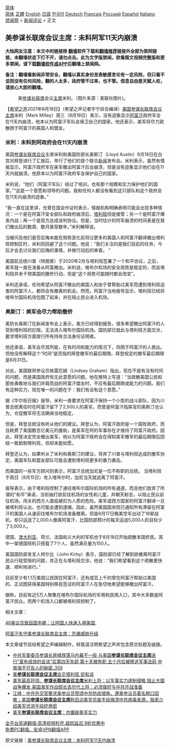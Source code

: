  <!-- 面包屑导航 --> <div class="breadcrumb"><!-- GTranslate: https://gtranslate.io/ -->  <div class="switcher notranslate">  <div class="selected">  <a href="#" onclick="return false;"> 简体</a>  </div>  <div class="option">  <a href="https://www.bannedbook.org" onclick="doGTranslate('zh-CN|zh-CN');jQuery('div.switcher div.selected a').html(jQuery(this).html());return false;" title="简体中文" class="nturl selected"> 简体</a>  <a href="https://www.bannedbook.org/zh-tw/" onclick="doGTranslate('zh-CN|zh-TW');jQuery('div.switcher div.selected a').html(jQuery(this).html());return false;" title="繁體中文" class="nturl"> 正體</a>  <a href="https://www.bannedbook.org/en/" onclick="doGTranslate('zh-CN|en');jQuery('div.switcher div.selected a').html(jQuery(this).html());return false;" title="English" class="nturl"> English</a>  <a href="https://www.bannedbook.org/ja/" onclick="doGTranslate('zh-CN|ja');jQuery('div.switcher div.selected a').html(jQuery(this).html());return false;" title="日本語" class="nturl"> 日語</a>  <a href="https://www.bannedbook.org/ko/" onclick="doGTranslate('zh-CN|ko');jQuery('div.switcher div.selected a').html(jQuery(this).html());return false;" title="한국어" class="nturl"> 한국어</a>  <a href="https://www.bannedbook.org/de/" onclick="doGTranslate('zh-CN|de');jQuery('div.switcher div.selected a').html(jQuery(this).html());return false;" title="Deutsch" class="nturl"> Deutsch</a>  <a href="https://www.bannedbook.org/fr/" onclick="doGTranslate('zh-CN|fr');jQuery('div.switcher div.selected a').html(jQuery(this).html());return false;" title="Français" class="nturl"> Français</a>  <a href="https://www.bannedbook.org/ru/" onclick="doGTranslate('zh-CN|ru');jQuery('div.switcher div.selected a').html(jQuery(this).html());return false;" title="Русский" class="nturl"> Русский</a>  <a href="https://www.bannedbook.org/es/" onclick="doGTranslate('zh-CN|es');jQuery('div.switcher div.selected a').html(jQuery(this).html());return false;" title="Español" class="nturl"> Español</a>  <a href="https://www.bannedbook.org/it/" onclick="doGTranslate('zh-CN|it');jQuery('div.switcher div.selected a').html(jQuery(this).html());return false;" title="Italiano" class="nturl"> Italiano</a>  </div>  </div>      <div class='breadcrumb-sub'><!-- Breadcrumb NavXT 6.3.0 --> <a href="https://www.bannedbook.org/" class="home">禁闻网</a> &gt; <a href="https://www.bannedbook.org/bnews/comments/" class="category">新闻评论</a> &gt; 正文</div></div><h2>美参谋长联席会议主席：未料阿军11天内崩溃</h2> <p class="notice"><b>大陆网友注意：本文中的链接除 <a href="https://github.com/bannedbook/fanqiang" >翻墙</a>软件下载和<a href="https://github.com/killgcd/justmysocks/blob/master/README.md">翻墙推荐</a>链接外全部为禁网链接，未翻墙状态下打不开，请勿点击。此为文字版禁闻，欲看图文视频完整版和更多禁闻，请下载<a href="https://github.com/bannedbook/fanqiang">翻墙软件或APP</a>后翻墙上禁闻网。</p><p>备注：翻墙看新闻非常安全，翻墙以真实身份发表敏感言论有一定风险，但只看不说则没有任何风险，翻的人太多，政府管不过来，也不管。信息自由是天赋人权，请放心大胆的翻墙。</b></p>  <div class="entry"> <figure> <p><figcaption>美<a href="https://www.bannedbook.org/bnews/tag/%E5%8F%82%E8%B0%8B%E9%95%BF/" class="st_tag internal_tag" rel="tag" title="标签 参谋长 下的日志">参谋长</a><a href="https://www.bannedbook.org/bnews/tag/%E8%81%94%E5%B8%AD/" class="st_tag internal_tag" rel="tag" title="标签 联席 下的日志">联席</a>会议<a href="https://www.bannedbook.org/bnews/tag/%E4%B8%BB%E5%B8%AD/" class="st_tag internal_tag" rel="tag" title="标签 主席 下的日志">主席</a>米利。（图片来源：美联社图片)。</figcaption></figure> <p>【<span class='wp_keywordlink_affiliate'><a href="https://www.soundofhope.org" title="希望之声" target="_blank">希望之声</a></span>2021年8月18日】（希望之声记者宇宁综合编译）<a href="https://www.bannedbook.org/bnews/tag/%e7%be%8e%e5%9b%bd/" class="st_tag internal_tag" rel="tag" title="标签 美国 下的日志">美国</a><a href="https://www.bannedbook.org/bnews/tag/%E5%8F%82%E8%B0%8B%E9%95%BF%E8%81%94%E5%B8%AD%E4%BC%9A%E8%AE%AE%E4%B8%BB%E5%B8%AD/" class="st_tag internal_tag" rel="tag" title="标签 参谋长联席会议主席 下的日志">参谋长联席会议主席</a>米利（Mark Milley）周三（8月18日）表示，没有迹象显示<a href="https://www.bannedbook.org/bnews/tag/%e9%98%bf%e5%af%8c%e6%b1%97/" class="st_tag internal_tag" rel="tag" title="标签 阿富汗 下的日志">阿富汗</a>政府军会在11天内崩溃，他本以为阿富汗军队会保卫自己的国家。他还表示，美军将尽力疏散困于阿富汗的美国人和盟友。</p> <h3>米利：未料到阿政府会在11天内崩溃</h3> <p>美国<a href="https://www.bannedbook.org/bnews/tag/%E5%8F%82%E8%B0%8B%E9%95%BF%E8%81%94%E5%B8%AD%E4%BC%9A%E8%AE%AE/" class="st_tag internal_tag" rel="tag" title="标签 参谋长联席会议 下的日志">参谋长联席会议</a>主席米利和美国防部长奥斯汀（Lloyd Austin）8月18日在白宫对拜登进行了汇报后，举行了他们的首个联合<span class='wp_keywordlink_affiliate'><a href="https://www.bannedbook.org/" title="新闻">新闻</a></span>发布会。米利表示，虽然有情报显示，阿富汗政府军在美军撤出阿富汗后会崩溃，但是没有迹象显示他们会在11天内就崩溃。他原本以为阿富汗政府军会保护自己的国家。 </p> <p>米利说，“他们（阿富汗军队）经过了培训，也有那个规模和实力保护他们的国家。”“这是一个意愿和领导的问题。我和任何人都没有看到这只部队和这个政府会在11天内崩溃的迹象。”</p> <p>“我一直在这里讲，也曾在国会作证时表示，情报机构明确表明可能会出现多种情况：一个是在阿富汗安全部队和政府崩溃后，<a href="https://www.bannedbook.org/bnews/tag/%e5%a1%94%e5%88%a9%e7%8f%ad/" class="st_tag internal_tag" rel="tag" title="标签 塔利班 下的日志">塔利班</a>彻底接管；另一个是阿富汗爆发内战；再一个是双方达成谈判协议。但是，当时估计的阿军崩溃的时间表是在我们撤出后的数周、数月甚至数年。”米利解释说。</p> <p>当被问及他们是否后悔未能在局势恶化前将过更多的美国人和阿富汗翻译撤出塔利班控制区时，米利则回避了这个问题。他说：“我们关注的是我们目前的任务，今后才会去讨论我们后悔的事情，并做行动后的审查。 ”</p> <p>美国前总统川普（特朗普）于2020年2月与塔利班签署了一个和平协议，之后，美军就一直在准备从阿富撤出。米利说，喀布尔机场的安全局势是稳定的，而且塔利班并未干预美国的撤侨行动，但是“这个局势可能随时都会改变”。</p>  <p>米利还承诺，任何希望从阿富汗撤出的美国人和由于曾帮助过美军而遭到塔利班迫害的阿富汗人，都将会有撤离的机会。然而，阿富汗当地报导显示，塔利班已经将喀布尔国际机场包围了起来，并在阻止民众进入机场。</p> <h3>奥斯汀：美军会尽力帮助撤侨</h3> <p>美防长奥斯汀在新闻发布会上表示，美方已经得到报告，很多希望撤出阿富汗的人受到塔利班的拦阻，无法进入喀布尔国际机场。国防部已就此与塔利班方面交涉，要求塔利班方面放行所有持有合法身份证明者。</p> <p>他还承诺，美军会尽其所能，在有时间和能力的情况下，将困于阿富汗的人救出。但他没有解释这个“时间”是否指的拜登撤军的最后期限。拜登规定的撤军最后期限是8月31日。 </p> <p>对此，美国联邦参议员格雷厄姆（Lindsey Graham）指出，现在不是有没有时间的问题，而是美国政府有无此意愿的问题。他在推特上写道：“当疏散美国公民和那些勇敢地与我们并肩而战的阿富汗盟友时，不应有最后期限或能力的问题。我们有这种实力，现在唯一的问题在于：我们有没有这个意愿。”</p> <p>据《华尔街日报》报导，米利一直要求在阿富汗保持一个小型的战斗部队，因为川普总统离任时在阿富汗留下了2,500人的美军。而曾是阿富汗指挥官的奥斯汀也认为，仓促撤军将无法确保当地稳定。</p> <p>但是，拜登总统没有听从他们的建议。拜登认为，阿富汗政府是一个腐败政府，而且耗费了美国数百亿美元的援助，是美军在阿的军事存在才维持了阿富汗政府。因此，拜登决定完全撤出美军。他以为阿富汗政府会在得知美军撤军的最后期限后团结一致抵制塔利班，但却未能如愿。 </p>  <p>拜登还认为，如果听从了米利和奥斯汀的建议，背弃了川普与塔利班达成的撤军协定，美国军队和盟友部队可能会遭到塔利班更多的暴力袭击。</p> <p>而美国的一些军方顾问则表示，阿富汗总统加尼是一位不称职的总统。 当塔利班于周日（8月15日）攻入喀布尔时，加尼当天就逃离了阿富汗。</p> <p>报导表示，由于塔利班控制了通往喀布尔国际机场的所有通道，而且他们放弃了所谓的“和平”承诺，当街抽打欲前往机场的女性和儿童，并朝天射击，以阻止民众前往机场。闯关的西方人面临被扣为人质的危险。美军或西方国家的阿富汗翻译一旦被塔利班认出，也可能会遭到逮捕，因此，虽然美国国务院已通知所有滞留在阿富汗的美国人从速前往喀布尔机场准备撤离，但是8月17日晚美空军出动了18架战机，却只运送了2,000人撤离阿富汗，比国防部预计的每天运送5,000人的目标少了3,000人。</p> <p>德国、<a href="https://www.bannedbook.org/bnews/tag/%e6%be%b3%e5%a4%a7%e5%88%a9%e4%ba%9a/" class="st_tag internal_tag" rel="tag" title="标签 澳大利亚 下的日志">澳大利亚</a>、荷兰、法国和义大利的军机也于8月18日开始疏散本国侨民。其中一架德国班机只搭载了7个人，虽然满员量为150人。</p> <p>美国国防部发言人柯尔比（John Kirby）表示，国防部已经了解到欲撤离阿富汗民众行程受阻的问题，并正在与塔利班交涉。他说：“我们希望看到这个疏散更快速、顺利地进行。”</p> <p>目前至少有1.1万美国公民困在阿富汗，还有成百上千的曾在阿富汗帮助过美国的、正试图获得美国特别移民签证的阿富汗人在急切地希望能够撤出阿富汗。</p>  <p>据称，目前有近5万人聚集在喀布尔国际机场的军用和民用入口，其中大多数是阿富汗民众。而两个机场入口都被塔利班控制了。 </p> <p>相关文章：</p> <p><a data-ved="2ahUKEwiogev51bvyAhWFaCsKHeP3D48QFnoECAIQAQ" href="https://www.soundofhope.org/post/536429" ping="/url?sa=t&amp;source=web&amp;rct=j&amp;url=https://www.soundofhope.org/post/536429&amp;ved=2ahUKEwiogev51bvyAhWFaCsKHeP3D48QFnoECAIQAQ">46美议员致函国务卿：让阿国人快速入境美国 </a></p> <p><a data-ved="2ahUKEwjo6Iip1rvyAhVLfSsKHU-2DmMQFnoECAMQAQ" href="https://www.soundofhope.org/post/535733?lang=b5" ping="/url?sa=t&amp;source=web&amp;rct=j&amp;url=https://www.soundofhope.org/post/535733%3Flang%3Db5&amp;ved=2ahUKEwjo6Iip1rvyAhVLfSsKHU-2DmMQFnoECAMQAQ">阿富汗失守美参谋长联席会主席：恐袭威胁升级</a></p> <p>本文章或节目经希望之声编辑制作，转载请注明希望之声并包含原文标题及链接。 </p> <ul class='op-related-articles' title='相关阅读'> <li><a href='https://www.bannedbook.org/bnews/comments/20210427/1534392.html' target='_blank'>中共军委委员参谋长房峰辉落马内幕不一般 与美国<b>参谋长联席会议主席</b>进行“富有成效的会谈”后第四天失踪 第十天被免职 五个月后被移送军事法庭 中南海不可告人的秘密_359</a></li> <li><a href='https://www.bannedbook.org/bnews/cbnews/20201218/1450037.html' target='_blank'>美<b>参谋长联席会议主席</b>会见塔利班 促和谈</a></li> <li><a href='https://www.bannedbook.org/bnews/comments/20200626/1350687.html' target='_blank'>美军最高将领、<b>参谋长联席会议主席</b>米利上将：以军事实力遏制侵略 阻止大国战争爆发 美国海军作战部长吉尔代上将：必须做好与中共开战准备</a></li> <li><a href='https://www.bannedbook.org/bnews/cbnews/20200416/1313437.html' target='_blank'>江峰：中共外交官要求美参议员赞颂中共防疫措施，遭美参议员着名粗口回敬；美国<b>参谋长联席会议主席</b>称启动美军侦查手段搞清中共病毒来源，独家介绍美军侦测手段好用麽</a></li> <li><a href='https://www.bannedbook.org/bnews/worldnews/usa/20200411/1310286.html' target='_blank'>美军<b>参谋长联席会议主席</b>：勿置疑美军实力</a></li> </ul> <p class="texttj"> <a href="https://github.com/bannedbook/fanqiang/wiki/V2ray%E6%9C%BA%E5%9C%BA" target="_blank">全平台高速翻墙:高清视频秒开,超低延迟,9折优惠中</a><br/> <a href="https://github.com/bannedbook/fanqiang/wiki/%E7%A6%81%E9%97%BB%E7%BD%91%E5%AE%89%E5%8D%93%E7%BF%BB%E5%A2%99%E6%96%B0%E9%97%BBAPP" target="_blank">免费PC翻墙、安卓VPN翻墙APP</a></p> <p>原文链接：<a class="src_link"  href="https://www.soundofhope.org/post/536642" target="_blank">美参谋长联席会议主席：未料阿军11天内崩溃</a></p><a name='sharetosocial'></a>  <div style="margin-bottom:5px;padding-bottom:5px;clear:both"> <div id="archive-pix-1" class="banner-ads"> <!-- AuctionX Display platform tag START --> <div id="26318x728x90x621x_ADSLOT2" clicktrack="%%CLICK_URL_ESC%%"></div> <!-- AuctionX Display platform tag END --> </div> <div id="archive-pix-2" class="banner-ads"> <!-- AuctionX Display platform tag START --> <div id="26315x300x250x621x_ADSLOT2" clicktrack="%%CLICK_URL_ESC%%"></div> <!-- AuctionX Display platform tag END --> </div> </div>  <div id="archive-pix-1" class="banner-ads"> <!-- AuctionX Display platform tag START --> <div id="26318x728x90x621x_ADSLOT3" clicktrack="%%CLICK_URL_ESC%%"></div> <!-- AuctionX Display platform tag END --> </div> </div><!--END ENTRY--> 